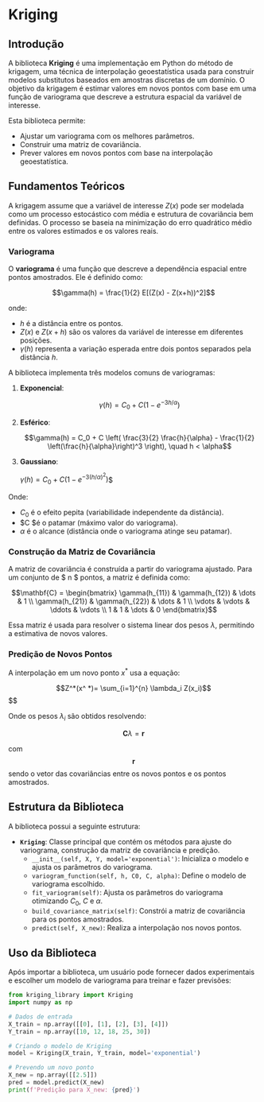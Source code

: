 # Kriging

## Introdução
A biblioteca **Kriging** é uma implementação em Python do método de krigagem, uma técnica de interpolação geoestatística usada para construir modelos substitutos baseados em amostras discretas de um domínio. O objetivo da krigagem é estimar valores em novos pontos com base em uma função de variograma que descreve a estrutura espacial da variável de interesse.

Esta biblioteca permite:
- Ajustar um variograma com os melhores parâmetros.
- Construir uma matriz de covariância.
- Prever valores em novos pontos com base na interpolação geoestatística.

## Fundamentos Teóricos
A krigagem assume que a variável de interesse $Z(x)$ pode ser modelada como um processo estocástico com média e estrutura de covariância bem definidas. O processo se baseia na minimização do erro quadrático médio entre os valores estimados e os valores reais.

### Variograma
O **variograma** é uma função que descreve a dependência espacial entre pontos amostrados. Ele é definido como:  

$$\gamma(h) = \frac{1}{2} E[(Z(x) - Z(x+h))^2]$$  

onde:
- $h$ é a distância entre os pontos.
- $Z(x)$ e $Z(x+h)$ são os valores da variável de interesse em diferentes posições.
- $\gamma(h)$ representa a variação esperada entre dois pontos separados pela distância $h$.

A biblioteca implementa três modelos comuns de variogramas:
1. **Exponencial**:
   
   $$\gamma(h) = C_0 + C (1 - e^{-3h/\alpha})$$
      
3. **Esférico**:
   
   $$\gamma(h) = C_0 + C \left( \frac{3}{2} \frac{h}{\alpha} - \frac{1}{2} \left(\frac{h}{\alpha}\right)^3 \right), \quad h < \alpha$$
      
5. **Gaussiano**:
   
   $\gamma(h) = C_0 + C (1 - e^{-3(h/\alpha)^2})$$  
   
Onde:
- $C_0$ é o efeito pepita (variabilidade independente da distância).
- $C $é o patamar (máximo valor do variograma).
- $\alpha$ é o alcance (distância onde o variograma atinge seu patamar).

### Construção da Matriz de Covariância
A matriz de covariância é construída a partir do variograma ajustado. Para um conjunto de $ n $ pontos, a matriz é definida como:  

$$\mathbf{C} = \begin{bmatrix}
\gamma(h_{11}) & \gamma(h_{12}) & \dots & 1 \\
\gamma(h_{21}) & \gamma(h_{22}) & \dots & 1 \\
\vdots & \vdots & \ddots & \vdots \\
1 & 1 & \dots & 0
\end{bmatrix}$$

Essa matriz é usada para resolver o sistema linear dos pesos $\lambda$, permitindo a estimativa de novos valores.

### Predição de Novos Pontos
A interpolação em um novo ponto $x^*$ usa a equação:  

$$Z^*(x^ *)= \sum_{i=1}^{n} \lambda_i Z(x_i)$$$$ 

Onde os pesos $\lambda_i$ são obtidos resolvendo:  

$$\mathbf{C} \lambda = \mathbf{r}$$  

com $$\mathbf{r}$$ sendo o vetor das covariâncias entre os novos pontos e os pontos amostrados.

## Estrutura da Biblioteca
A biblioteca possui a seguinte estrutura:

- **`Kriging`**: Classe principal que contém os métodos para ajuste do variograma, construção da matriz de covariância e predição.
  - `__init__(self, X, Y, model='exponential')`: Inicializa o modelo e ajusta os parâmetros do variograma.
  - `variogram_function(self, h, C0, C, alpha)`: Define o modelo de variograma escolhido.
  - `fit_variogram(self)`: Ajusta os parâmetros do variograma otimizando $C_0$, $C$ e $\alpha$.
  - `build_covariance_matrix(self)`: Constrói a matriz de covariância para os pontos amostrados.
  - `predict(self, X_new)`: Realiza a interpolação nos novos pontos.

## Uso da Biblioteca
Após importar a biblioteca, um usuário pode fornecer dados experimentais e escolher um modelo de variograma para treinar e fazer previsões:

```python
from kriging_library import Kriging
import numpy as np

# Dados de entrada
X_train = np.array([[0], [1], [2], [3], [4]])
Y_train = np.array([10, 12, 18, 25, 30])

# Criando o modelo de Kriging
model = Kriging(X_train, Y_train, model='exponential')

# Prevendo um novo ponto
X_new = np.array([[2.5]])
pred = model.predict(X_new)
print(f'Predição para X_new: {pred}')
```


